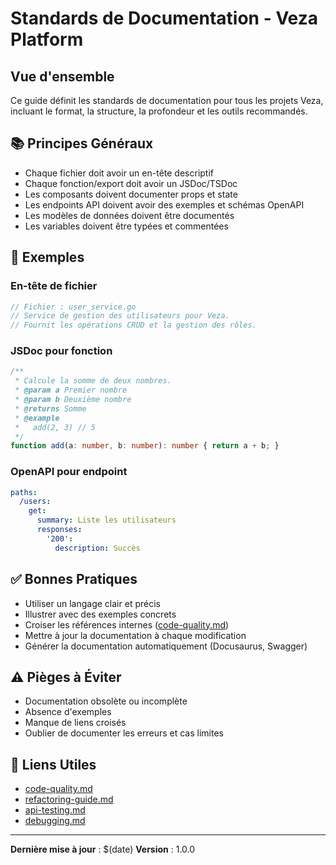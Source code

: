 # Standards de Documentation - Veza Platform

## Vue d'ensemble

Ce guide définit les standards de documentation pour tous les projets Veza, incluant le format, la structure, la profondeur et les outils recommandés.

## 📚 Principes Généraux
- Chaque fichier doit avoir un en-tête descriptif
- Chaque fonction/export doit avoir un JSDoc/TSDoc
- Les composants doivent documenter props et state
- Les endpoints API doivent avoir des exemples et schémas OpenAPI
- Les modèles de données doivent être documentés
- Les variables doivent être typées et commentées

## 📝 Exemples

### En-tête de fichier
```go
// Fichier : user_service.go
// Service de gestion des utilisateurs pour Veza.
// Fournit les opérations CRUD et la gestion des rôles.
```

### JSDoc pour fonction
```ts
/**
 * Calcule la somme de deux nombres.
 * @param a Premier nombre
 * @param b Deuxième nombre
 * @returns Somme
 * @example
 *   add(2, 3) // 5
 */
function add(a: number, b: number): number { return a + b; }
```

### OpenAPI pour endpoint
```yaml
paths:
  /users:
    get:
      summary: Liste les utilisateurs
      responses:
        '200':
          description: Succès
```

## ✅ Bonnes Pratiques
- Utiliser un langage clair et précis
- Illustrer avec des exemples concrets
- Croiser les références internes ([code-quality.md](./code-quality.md))
- Mettre à jour la documentation à chaque modification
- Générer la documentation automatiquement (Docusaurus, Swagger)

## ⚠️ Pièges à Éviter
- Documentation obsolète ou incomplète
- Absence d'exemples
- Manque de liens croisés
- Oublier de documenter les erreurs et cas limites

## 🔗 Liens Utiles
- [code-quality.md](./code-quality.md)
- [refactoring-guide.md](./refactoring-guide.md)
- [api-testing.md](./api-testing.md)
- [debugging.md](./debugging.md)

---

**Dernière mise à jour** : $(date)
**Version** : 1.0.0 
